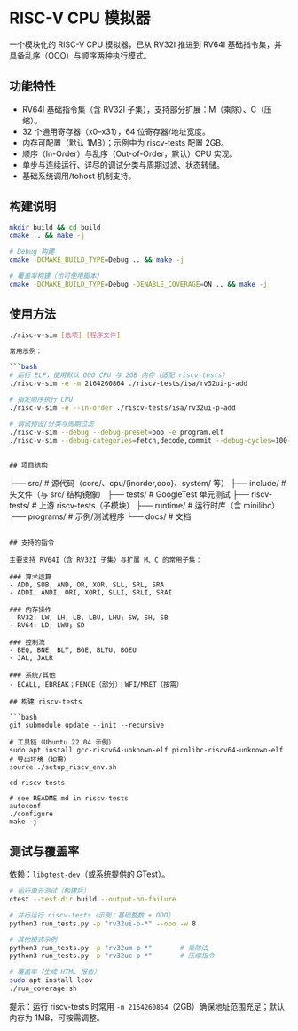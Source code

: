 # RISC-V CPU 模拟器

一个模块化的 RISC-V CPU 模拟器，已从 RV32I 推进到 RV64I 基础指令集，并具备乱序（OOO）与顺序两种执行模式。

## 功能特性

- RV64I 基础指令集（含 RV32I 子集），支持部分扩展：M（乘除）、C（压缩）。
- 32 个通用寄存器（x0–x31），64 位寄存器/地址宽度。
- 内存可配置（默认 1MB）；示例中为 riscv-tests 配置 2GB。
- 顺序（In-Order）与乱序（Out-of-Order，默认）CPU 实现。
- 单步与连续运行、详尽的调试分类与周期过滤、状态转储。
- 基础系统调用/tohost 机制支持。

## 构建说明

```bash
mkdir build && cd build
cmake .. && make -j

# Debug 构建
cmake -DCMAKE_BUILD_TYPE=Debug .. && make -j

# 覆盖率构建（也可使用脚本）
cmake -DCMAKE_BUILD_TYPE=Debug -DENABLE_COVERAGE=ON .. && make -j
```

## 使用方法

```bash
./risc-v-sim [选项] [程序文件]

常用示例：

```bash
# 运行 ELF，使用默认 OOO CPU 与 2GB 内存（适配 riscv-tests）
./risc-v-sim -e -m 2164260864 ./riscv-tests/isa/rv32ui-p-add

# 指定顺序执行 CPU
./risc-v-sim -e --in-order ./riscv-tests/isa/rv32ui-p-add

# 调试预设/分类与周期过滤
./risc-v-sim --debug --debug-preset=ooo -e program.elf
./risc-v-sim --debug-categories=fetch,decode,commit --debug-cycles=100-200 -e program.elf
```
```

## 项目结构

```
├── src/            # 源代码（core/、cpu/{inorder,ooo}、system/ 等）
├── include/        # 头文件（与 src/ 结构镜像）
├── tests/          # GoogleTest 单元测试
├── riscv-tests/    # 上游 riscv-tests（子模块）
├── runtime/        # 运行时库（含 minilibc）
├── programs/       # 示例/测试程序
└── docs/           # 文档
```

## 支持的指令

主要支持 RV64I（含 RV32I 子集）与扩展 M、C 的常用子集：

### 算术运算
- ADD, SUB, AND, OR, XOR, SLL, SRL, SRA
- ADDI, ANDI, ORI, XORI, SLLI, SRLI, SRAI

### 内存操作
- RV32: LW, LH, LB, LBU, LHU; SW, SH, SB
- RV64: LD, LWU; SD

### 控制流
- BEQ, BNE, BLT, BGE, BLTU, BGEU
- JAL, JALR

### 系统/其他
- ECALL, EBREAK；FENCE（部分）；WFI/MRET（按需）

## 构建 riscv-tests

```bash
git submodule update --init --recursive

# 工具链（Ubuntu 22.04 示例）
sudo apt install gcc-riscv64-unknown-elf picolibc-riscv64-unknown-elf
# 导出环境（如需）
source ./setup_riscv_env.sh

cd riscv-tests

# see README.md in riscv-tests
autoconf
./configure
make -j 

```

## 测试与覆盖率

依赖：`libgtest-dev`（或系统提供的 GTest）。

```bash
# 运行单元测试（构建后）
ctest --test-dir build --output-on-failure

# 并行运行 riscv-tests（示例：基础整数 + OOO）
python3 run_tests.py -p "rv32ui-p-*" --ooo -w 8

# 其他模式示例
python3 run_tests.py -p "rv32um-p-*"       # 乘除法
python3 run_tests.py -p "rv32uc-p-*"       # 压缩指令

# 覆盖率（生成 HTML 报告）
sudo apt install lcov
./run_coverage.sh
```

提示：运行 riscv-tests 时常用 `-m 2164260864`（2GB）确保地址范围充足；默认内存为 1MB，可按需调整。
